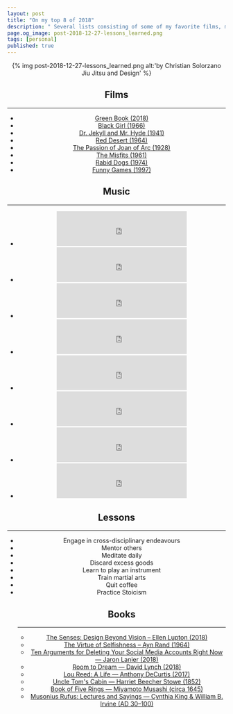 ```yaml
---
layout: post
title: "On my top 8 of 2018"
description: " Several lists consisting of some of my favorite films, music, and books, from 2018."
page.og_image: post-2018-12-27-lessons_learned.png
tags: [personal]
published: true
---
```

<center>

{% img post-2018-12-27-lessons_learned.png alt:'by Christian Solorzano Jiu Jitsu and Design' %}


<h2>Films</h2>
<hr>
<ul class="body-list">

<li>
<a href="https://www.imdb.com/title/tt6966692/?ref_=rt_li_tt" target="_blank">Green Book (2018)</a>
</li>

<li>
<a href="https://www.imdb.com/title/tt0060758/?ref_=rt_li_tt" target="_blank">Black Girl (1966)</a>
</li>
<li>
<a href="https://www.imdb.com/title/tt0033553/?ref_=rt_li_tt" target="_blank">Dr. Jekyll and Mr. Hyde (1941)</a>
</li>

<li>
<a href="https://www.imdb.com/title/tt0058003/?ref_=rt_li_tt" target="_blank">Red Desert (1964)</a>
</li>

<li>
<a href="https://www.imdb.com/title/tt0019254/?ref_=rt_li_tt" target="_blank">The Passion of Joan of Arc (1928)</a>
</li>

<li>
<a href="https://www.imdb.com/title/tt0055184/?ref_=rt_li_tt" target="_blank">The Misfits (1961)</a>
</li>

<li>
<a href="https://www.imdb.com/title/tt0071275/?ref_=rt_li_tt" target="_blank">Rabid Dogs (1974)</a>
</li>

<li>
<a href="https://www.imdb.com/title/tt0119167/?ref_=rt_li_tt" target="_blank">Funny Games (1997)</a>
</li>

</ul>


<h2>Music</h2>

<hr>
<ul class="body-list">
<li>
<iframe src="https://open.spotify.com/embed/track/4mwusBQbiUKdMhleMp4Tmm" width="300" height="80" frameborder="0" allowtransparency="true" allow="encrypted-media"></iframe>
</li>

<li>
<iframe src="https://open.spotify.com/embed/track/4u8r0zQiRio0uD4LU1O9XA" width="300" height="80" frameborder="0" allowtransparency="true" allow="encrypted-media"></iframe>
</li>

<li>
<iframe src="https://open.spotify.com/embed/track/581ynjCMJFS1n70z4ZCRxt" width="300" height="80" frameborder="0" allowtransparency="true" allow="encrypted-media"></iframe>
</li>

<li>
<iframe src="https://open.spotify.com/embed/track/5ZsxOL9Euwkws72qi1v2Uh" width="300" height="80" frameborder="0" allowtransparency="true" allow="encrypted-media"></iframe>
</li>

<li>
<iframe src="https://open.spotify.com/embed/track/2tBfrhUvroTREqCo4QFvTZ" width="300" height="80" frameborder="0" allowtransparency="true" allow="encrypted-media"></iframe>
</li>

<li>
<iframe src="https://open.spotify.com/embed/track/2AfBTpV0rDtxxCD6lzeutB" width="300" height="80" frameborder="0" allowtransparency="true" allow="encrypted-media"></iframe>
</li>

<li>
<iframe src="https://open.spotify.com/embed/track/7HXwTXj60nuhfIZY1o8VUd" width="300" height="80" frameborder="0" allowtransparency="true" allow="encrypted-media"></iframe>
</li>

<li>
<iframe src="https://open.spotify.com/embed/track/4r90L1aDH66Ha0Ug9tEoc9" width="300" height="80" frameborder="0" allowtransparency="true" allow="encrypted-media"></iframe>
</li>

</ul>


<h2>Lessons</h2>
<hr>

<ul class="body-list">
<li> Engage in cross-disciplinary endeavours</li>
<li> Mentor others</li>
<li> Meditate daily</li>
<li> Discard excess goods</li>
<li> Learn to play an instrument</li>
<li> Train martial arts</li>
<li> Quit coffee</li>
<li> Practice Stoicism</li>



<h2>Books</h2>
<hr>
<ul class="body-list">
<li>
<a target="_blank" href="https://www.amazon.com/gp/product/1616897104/ref=oh_aui_detailpage_o09_s00?ie=UTF8&psc=1">The Senses: Design Beyond Vision – Ellen Lupton (2018) </a>
</li>

<li>
<a target="_blank" href="https://www.amazon.com/Virtue-Selfishness-Fiftieth-Anniversary/dp/0451163931/ref=sr_1_1?ie=UTF8&qid=1546302585&sr=8-1&keywords=the+virtue+of+selfishness+by+ayn+rand">The Virtue of Selfishness – Ayn Rand (1964) </a>
</li>


<li>
<a target="_blank" href="https://www.amazon.com/Arguments-Deleting-Social-Media-Accounts/dp/125019668X/ref=sr_1_1?ie=UTF8&qid=1546302647&sr=8-1&keywords=ten+arguments+for+deleting+your+social+media+accounts">Ten Arguments for Deleting Your Social Media Accounts Right Now — Jaron Lanier (2018) </a>
</li>

<li>
<a target="_blank" href="https://www.amazon.com/Room-Dream-David-Lynch/dp/0399589198/ref=sr_1_1?ie=UTF8&qid=1546302782&sr=8-1&keywords=room+to+dream">Room to Dream — David Lynch (2018) </a>
</li>

<li>
<a target="_blank" href="https://www.amazon.com/Lou-Reed-Life-Anthony-DeCurtis/dp/0316376558/ref=sr_1_1?ie=UTF8&qid=1546302863&sr=8-1&keywords=lou+reed+a+life+by+anthony+decurtis">Lou Reed: A Life  — Anthony DeCurtis (2017) </a>
</li>

<li>
<a target="_blank" href="https://www.amazon.com/Uncle-Cabin-Harriet-Beecher-Stowe/dp/1508480125/ref=sr_1_2?ie=UTF8&qid=1546302917&sr=8-2&keywords=uncle+toms+cabin">Uncle Tom's Cabin — Harriet Beecher Stowe (1852) </a>
</li>

<li>
<a target="_blank" href="https://www.amazon.com/Book-Five-Rings-Miyamoto-Musashi/dp/1935785974/ref=sr_1_3?ie=UTF8&qid=1546302991&sr=8-3&keywords=a+book+of+five+rings">Book of Five Rings — Miyamoto Musashi  (circa 1645) </a>
</li>


<li>
<a target="_blank" href="https://www.amazon.com/Musonius-Rufus-Lectures-Cynthia-King/dp/145645966X/ref=sr_1_1?ie=UTF8&qid=1546303087&sr=8-1&keywords=musonius+rufus+lectures+and+sayings"> Musonius Rufus: Lectures and Sayings — Cynthia King & William B. Irvine (AD 30–100) </a>
</li>






















